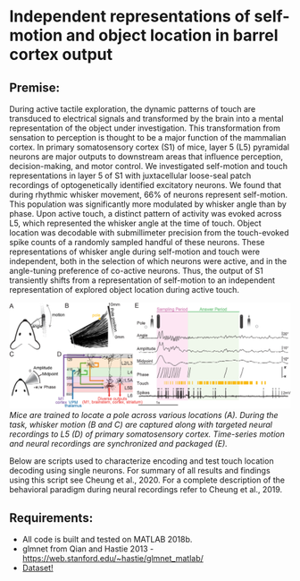 # Independent representations of self-motion and object location in barrel cortex output

## Premise: 
During active tactile exploration, the dynamic patterns of touch are transduced to electrical signals and transformed by the brain into a mental representation of the object under investigation. This transformation from sensation to perception is thought to be a major function of the mammalian cortex. In primary somatosensory cortex (S1) of mice, layer 5 (L5) pyramidal neurons are major outputs to downstream areas that influence perception, decision-making, and motor control. We investigated self-motion and touch representations in layer 5 of S1 with juxtacellular loose-seal patch recordings of optogenetically identified excitatory neurons. We found that during rhythmic whisker movement, 66% of neurons represent self-motion. This population was significantly more modulated by whisker angle than by phase. Upon active touch, a distinct pattern of activity was evoked across L5, which represented the whisker angle at the time of touch. Object location was decodable with submillimeter precision from the touch-evoked spike counts of a randomly sampled handful of these neurons. These representations of whisker angle during self-motion and touch were independent, both in the selection of which neurons were active, and in the angle-tuning preference of co-active neurons. Thus, the output of S1 transiently shifts from a representation of self-motion to an independent representation of explored object location during active touch.  

![Task design](./pictures/Fig1_taskDesign.png)  
*Mice are trained to locate a pole across various locations (A). During the task, whisker motion (B and C) are captured along with targeted neural recordings to L5 (D) of primary somatosensory cortex. Time-series motion and neural recordings are synchronized and packaged (E).*


Below are scripts used to characterize encoding and test touch location decoding using single neurons. For summary of all results and findings using this script see Cheung et al., 2020. For a complete description of the behavioral paradigm during neural recordings refer to Cheung et al., 2019. 

## Requirements: 
- All code is built and tested on MATLAB 2018b. <br />
- glmnet from Qian and Hastie 2013 - https://web.stanford.edu/~hastie/glmnet_matlab/ <br />
- [Dataset!](https://www.dropbox.com/sh/i9znmsh7q7bphyk/AAAeObJwfwIRMBCa7_Rby5Efa?dl=0)







